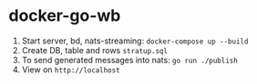 # docker-go-wb

1. Start server, bd, nats-streaming:
`docker-compose up --build`
2. Create DB, table and rows
`stratup.sql`
3. To send generated messages into nats: `go run ./publish`
4. View on `http://localhost`
